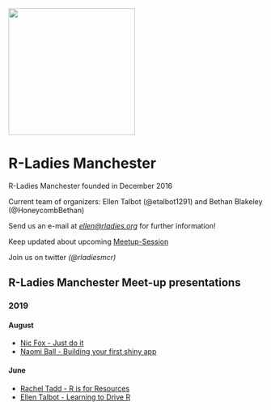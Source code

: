 <img src="https://github.com/rladies/meetup-presentations_manchester/blob/master/images/rladiesmcr-screen.png" width="250" class="center"/>

# R-Ladies Manchester

R-Ladies Manchester founded in December 2016
  
  Current team of organizers: Ellen Talbot (@etalbot1291) and Bethan Blakeley (@HoneycombBethan)
  
  Send us an e-mail at *ellen@rladies.org*
  for further information!
  
  Keep updated about upcoming [Meetup-Session](https://www.meetup.com/rladies-manchester/)
  
  Join us on twitter *(@rladiesmcr)*
  

## R-Ladies Manchester Meet-up presentations 


### 2019
#### August
- [Nic Fox - Just do it](2019/2019-08-04-N-Fox.pptx)
- [Naomi Ball - Building your first shiny app](2019/2019-08-04-N-Ball.pptx)

#### June 
- [Rachel Tadd - R is for Resources](2019/2019-06-08-R-Tadd.pptx)
- [Ellen Talbot - Learning to Drive R](2019/2091-06-08-E-Talbot.pptx)
